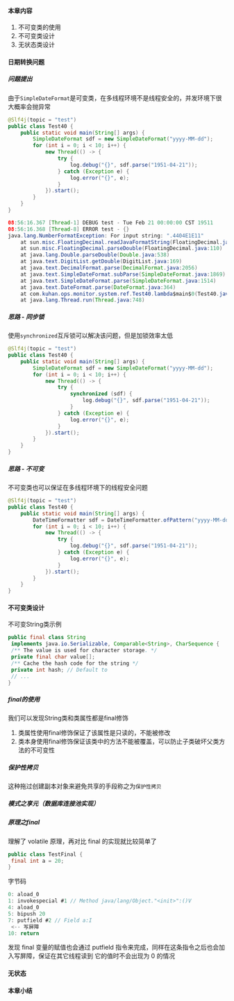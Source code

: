 #### 本章内容

1. 不可变类的使用
2. 不可变类设计
3. 无状态类设计

#### 日期转换问题

##### 问题提出

由于`SimpleDateFormat`是可变类，在多线程环境不是线程安全的，并发环境下很大概率会抛异常

```java
@Slf4j(topic = "test")
public class Test40 {
    public static void main(String[] args) {
        SimpleDateFormat sdf = new SimpleDateFormat("yyyy-MM-dd");
        for (int i = 0; i < 10; i++) {
            new Thread(() -> {
                try {
                    log.debug("{}", sdf.parse("1951-04-21"));
                } catch (Exception e) {
                    log.error("{}", e);
                }
            }).start();
        }
    }
}
```

```java
08:56:16.367 [Thread-1] DEBUG test - Tue Feb 21 00:00:00 CST 19511
08:56:16.368 [Thread-8] ERROR test - {}
java.lang.NumberFormatException: For input string: ".4404E1E11"
	at sun.misc.FloatingDecimal.readJavaFormatString(FloatingDecimal.java:2043)
	at sun.misc.FloatingDecimal.parseDouble(FloatingDecimal.java:110)
	at java.lang.Double.parseDouble(Double.java:538)
	at java.text.DigitList.getDouble(DigitList.java:169)
	at java.text.DecimalFormat.parse(DecimalFormat.java:2056)
	at java.text.SimpleDateFormat.subParse(SimpleDateFormat.java:1869)
	at java.text.SimpleDateFormat.parse(SimpleDateFormat.java:1514)
	at java.text.DateFormat.parse(DateFormat.java:364)
	at com.kuhan.ops.monitor.system.ref.Test40.lambda$main$0(Test40.java:19)
	at java.lang.Thread.run(Thread.java:748)
```

##### 思路 - 同步锁

使用`synchronized`互斥锁可以解决该问题，但是加锁效率太低

```java
@Slf4j(topic = "test")
public class Test40 {
    public static void main(String[] args) {
        SimpleDateFormat sdf = new SimpleDateFormat("yyyy-MM-dd");
        for (int i = 0; i < 10; i++) {
            new Thread(() -> {
                try {
                    synchronized (sdf) {
                        log.debug("{}", sdf.parse("1951-04-21"));
                    }
                } catch (Exception e) {
                    log.error("{}", e);
                }
            }).start();
        }
    }
}
```

##### 思路 - 不可变

不可变类也可以保证在多线程环境下的线程安全问题

```java
@Slf4j(topic = "test")
public class Test40 {
    public static void main(String[] args) {
        DateTimeFormatter sdf = DateTimeFormatter.ofPattern("yyyy-MM-dd");
        for (int i = 0; i < 10; i++) {
            new Thread(() -> {
                try {
                    log.debug("{}", sdf.parse("1951-04-21"));
                } catch (Exception e) {
                    log.error("{}", e);
                }
            }).start();
        }
    }
}
```

#### 不可变类设计

不可变String类示例

```java
public final class String
 implements java.io.Serializable, Comparable<String>, CharSequence {
 /** The value is used for character storage. */
 private final char value[];
 /** Cache the hash code for the string */
 private int hash; // Default to 
 // ...
}
```

##### final的使用

我们可以发现String类和类属性都是final修饰

1. 类属性使用final修饰保证了该属性是只读的，不能被修改
2. 类本身使用final修饰保证该类中的方法不能被覆盖，可以防止子类破坏父类方法的不可变性

##### 保护性拷贝

这种拖过创建副本对象来避免共享的手段称之为`保护性拷贝`

##### 模式之享元（数据库连接池实现）

##### 原理之final

理解了 volatile 原理，再对比 final 的实现就比较简单了

```java
public class TestFinal {
 final int a = 20;
}
```

字节码

```java
0: aload_0
1: invokespecial #1 // Method java/lang/Object."<init>":()V
4: aload_0
5: bipush 20
7: putfield #2 // Field a:I
 <-- 写屏障
10: return
```

发现 final 变量的赋值也会通过 putfield 指令来完成，同样在这条指令之后也会加入写屏障，保证在其它线程读到 它的值时不会出现为 0 的情况

#### 无状态

#### 本章小结

